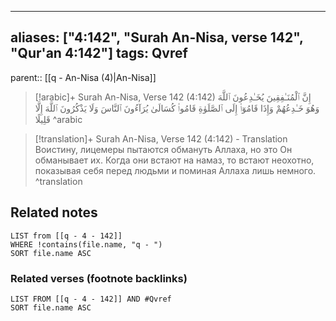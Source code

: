 
---
aliases: ["4:142", "Surah An-Nisa, verse 142", "Qur'an 4:142"]
tags: Qvref
---

parent:: [[q - An-Nisa (4)|An-Nisa]]

> [!arabic]+ Surah An-Nisa, Verse 142 (4:142)
> <span class="quran-arabic">إِنَّ ٱلْمُنَـٰفِقِينَ يُخَـٰدِعُونَ ٱللَّهَ وَهُوَ خَـٰدِعُهُمْ وَإِذَا قَامُوٓا۟ إِلَى ٱلصَّلَوٰةِ قَامُوا۟ كُسَالَىٰ يُرَآءُونَ ٱلنَّاسَ وَلَا يَذْكُرُونَ ٱللَّهَ إِلَّا قَلِيلًا</span>
^arabic

> [!translation]+ Surah An-Nisa, Verse 142 (4:142) - Translation
> Воистину, лицемеры пытаются обмануть Аллаха, но это Он обманывает их. Когда они встают на намаз, то встают неохотно, показывая себя перед людьми и поминая Аллаха лишь немного.
^translation



## Related notes
```dataview
LIST from [[q - 4 - 142]]
WHERE !contains(file.name, "q - ")
SORT file.name ASC
```

### Related verses (footnote backlinks)
```dataview
LIST FROM [[q - 4 - 142]] AND #Qvref
SORT file.name ASC
```

